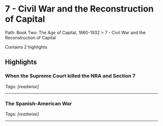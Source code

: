 # 7 - Civil War and the Reconstruction of Capital

Path: Book Two: The Age of Capital, 1860-1932 > 7 - Civil War and the Reconstruction of Capital

Contains 2 highlights

## Highlights

### When the Supreme Court killed the NRA and Section 7  
*Tags: [readwise]*

---

### The Spanish-American War  
*Tags: [readwise]*

---

